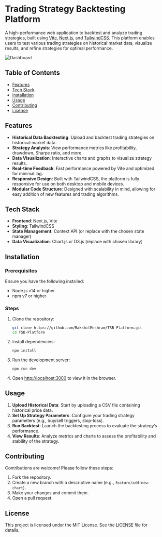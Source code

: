 # Trading Strategy Backtesting Platform

A high-performance web application to backtest and analyze trading strategies, built using [Vite](https://vitejs.dev/), [Next.js](https://nextjs.org/), and [TailwindCSS](https://tailwindcss.com/). This platform enables users to test various trading strategies on historical market data, visualize results, and refine strategies for optimal performance.

![Dashboard](https://drive.google.com/file/d/1yuP8pepFQuovvb5CCGcY2TwTt5yR7O32/view?usp=sharing)

## Table of Contents

- [Features](#features)
- [Tech Stack](#tech-stack)
- [Installation](#installation)
- [Usage](#usage)
- [Contributing](#contributing)
- [License](#license)

## Features

- **Historical Data Backtesting**: Upload and backtest trading strategies on historical market data.
- **Strategy Analysis**: View performance metrics like profitability, drawdown, Sharpe ratio, and more.
- **Data Visualization**: Interactive charts and graphs to visualize strategy results.
- **Real-time Feedback**: Fast performance powered by Vite and optimized for minimal lag.
- **Responsive Design**: Built with TailwindCSS, the platform is fully responsive for use on both desktop and mobile devices.
- **Modular Code Structure**: Designed with scalability in mind, allowing for easy addition of new features and trading algorithms.

## Tech Stack

- **Frontend**: Next.js, Vite
- **Styling**: TailwindCSS
- **State Management**: Context API (or replace with the chosen state manager)
- **Data Visualization**: Chart.js or D3.js (replace with chosen library)

## Installation

### Prerequisites

Ensure you have the following installed:

- Node.js v14 or higher
- npm v7 or higher

### Steps

1. Clone the repository:

   ```bash
   git clone https://github.com/RakshitMeshram/TSB-Platform.git
   cd TSB-Platform
   ```

2. Install dependencies:

   ```bash
   npm install
   ```

3. Run the development server:

   ```bash
   npm run dev
   ```

4. Open [http://localhost:3000](http://localhost:3000) to view it in the browser.

## Usage

1. **Upload Historical Data**: Start by uploading a CSV file containing historical price data.
2. **Set Up Strategy Parameters**: Configure your trading strategy parameters (e.g., buy/sell triggers, stop-loss).
3. **Run Backtest**: Launch the backtesting process to evaluate the strategy’s performance.
4. **View Results**: Analyze metrics and charts to assess the profitability and stability of the strategy.

## Contributing

Contributions are welcome! Please follow these steps:

1. Fork the repository.
2. Create a new branch with a descriptive name (e.g., `feature/add-new-chart`).
3. Make your changes and commit them.
4. Open a pull request.

## License

This project is licensed under the MIT License. See the [LICENSE](LICENSE) file for details.
